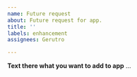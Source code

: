 ```yaml
---
name: Future request
about: Future request for app.
title: ''
labels: enhancement
assignees: Gerutro

---
```


**Text there what you want to add to app**
...
